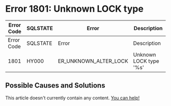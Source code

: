 
# Error 1801: Unknown LOCK type


| Error Code | SQLSTATE | Error | Description |
| --- | --- | --- | --- |
| Error Code | SQLSTATE | Error | Description |
| 1801 | HY000 | ER_UNKNOWN_ALTER_LOCK | Unknown LOCK type '%s' |




## Possible Causes and Solutions


This article doesn't currently contain any content. [You can help!](/en/writing-and-editing-knowledge-base-articles/)


